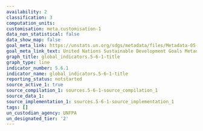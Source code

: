 ```yaml
---
availability: 2
classification: 3
computation_units:
customisation: meta.customisation-1
data_non_statistical: false
data_show_map: false
goal_meta_link: https://unstats.un.org/sdgs/metadata/files/Metadata-05-06-01.pdf
goal_meta_link_text: United Nations Sustainable Development Goals Metadata (pdf 634kB)
graph_title: global_indicators.5-6-1-title
graph_type: line
indicator_number: 5.6.1
indicator_name: global_indicators.5-6-1-title
reporting_status: notstarted
source_active_1: true
source_compilation_1: sources.5-6-1-source_compilation_1
source_data_1:
source_implementation_1: sources.5-6-1-source_implementation_1
tags: []
un_custodian_agency: UNFPA
un_designated_tier: '2'
---
```


